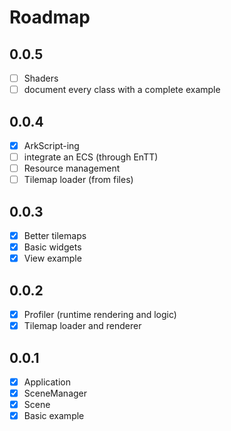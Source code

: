 # Roadmap

## 0.0.5
- [ ] Shaders
- [ ] document every class with a complete example

## 0.0.4
- [x] ArkScript-ing
- [ ] integrate an ECS (through EnTT)
- [ ] Resource management
- [ ] Tilemap loader (from files)

## 0.0.3
- [x] Better tilemaps
- [x] Basic widgets
- [x] View example

## 0.0.2
- [x] Profiler (runtime rendering and logic)
- [x] Tilemap loader and renderer

## 0.0.1
- [x] Application
- [x] SceneManager
- [x] Scene
- [x] Basic example